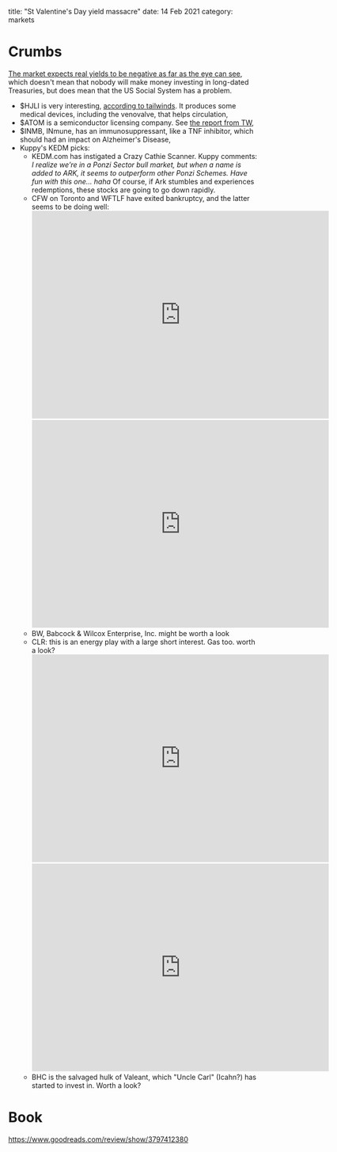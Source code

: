 title: "St Valentine's Day yield massacre"
date: 14 Feb 2021
category: markets

# Crumbs

[The market expects real yields to be negative as far as the eye can see](https://thesoundingline.com/paging-social-security-tips-pointing-to-30-years-of-negative-real-rates/), which doesn't mean that nobody will make money investing in long-dated Treasuries, but does mean that the US Social System has a problem.

- $HJLI is very interesting, [according to tailwinds](https://twresearchgroup.com/2021/02/hjli-tried-to-ruin-2019-for-me-2021-should-be-a-different-story/). It produces some medical devices, including the venovalve, that helps circulation,
- $ATOM is a semiconductor licensing company. See [the report from TW](https://twresearchgroup.com/2021/02/hjli-tried-to-ruin-2019-for-me-2021-should-be-a-different-story/),
- $INMB, INmune, has an immunosuppressant, like a TNF inhibitor, which should had an impact on Alzheimer's Disease,
- Kuppy's KEDM picks:
    - KEDM.com has instigated a Crazy Cathie Scanner. Kuppy comments: _I realize we’re in a Ponzi Sector bull market, but when a name is added to ARK, it seems to outperform other Ponzi Schemes. Have fun with this one… haha_ Of course, if Ark stumbles and experiences redemptions, these stocks are going to go down rapidly. 
    - CFW on Toronto and WFTLF have exited bankruptcy, and the latter seems to be doing well: <iframe width="600" height="420" src="https://app.koyfin.com/share/84f81cf2f0/simple" frameBorder="0"></iframe><iframe width="600" height="420" src="https://app.koyfin.com/share/84f81cf2f0/simple" frameBorder="0"></iframe>
    - BW, Babcock & Wilcox Enterprise, Inc. might be worth a look
    - CLR: this is an energy play with a large short interest. Gas too. worth a look? <iframe width="600" height="420" src="https://app.koyfin.com/share/181a5e0b8f/simple" frameBorder="0"></iframe><iframe width="600" height="420" src="https://app.koyfin.com/share/181a5e0b8f/simple" frameBorder="0"></iframe>
    - BHC is the salvaged hulk of Valeant, which "Uncle Carl" (Icahn?) has started to invest in. Worth a look?

# Book
https://www.goodreads.com/review/show/3797412380
